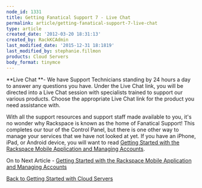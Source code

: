 ```yaml
---
node_id: 1331
title: Getting Fanatical Support 7 - Live Chat
permalink: article/getting-fanatical-support-7-live-chat
type: article
created_date: '2012-03-20 18:31:13'
created_by: RackKCAdmin
last_modified_date: '2015-12-31 18:1819'
last_modified_by: stephanie.fillmon
products: Cloud Servers
body_format: tinymce
---
```


**Live Chat **- We have Support Technicians standing by 24 hours a day
to answer any questions you have.  Under the Live Chat link, you will be
directed into a Live Chat session with specialists trained to support
our various products.  Choose the appropriate Live Chat link for the
product you need assistance with.

With all the support resources and support staff made available to you,
it's no wonder why Rackspace is known as the home of Fanatical Support!
 This completes our tour of the Control Panel, but there is one other
way to manage your services that we have not looked at yet.  If you have
an iPhone, iPad, or Android device, you will want to read [Getting
Started with the Rackspace Mobile Application and Managing
Accounts](http://www.rackspace.com/knowledge_center/article/getting-started-with-the-rackspace-mobile-application-and-managing-accounts).

 

On to Next Article - [Getting Started with the Rackspace Mobile
Application and Managing
Accounts](http://www.rackspace.com/knowledge_center/article/getting-started-with-the-rackspace-mobile-application-and-managing-accounts)

[Back to Getting Started with Cloud
Servers](http://www.rackspace.com/knowledge_center/article/getting-started-with-cloud-servers-0)

